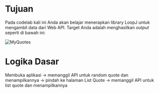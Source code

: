 # Tujuan
Pada codelab kali ini Anda akan belajar menerapkan library LoopJ untuk mengambil data dari Web API. Target Anda adalah menghasilkan _output_ seperti di bawah ini:

![MyQuotes](https://user-images.githubusercontent.com/68750843/116513260-8366be00-a8f3-11eb-9fd3-ee2bac792b0f.gif)

# Logika Dasar
Membuka aplikasi → memanggil API untuk random quote dan menampilkannya → pindah ke halaman List Quote → memanggil API untuk list quote dan menampilkannya